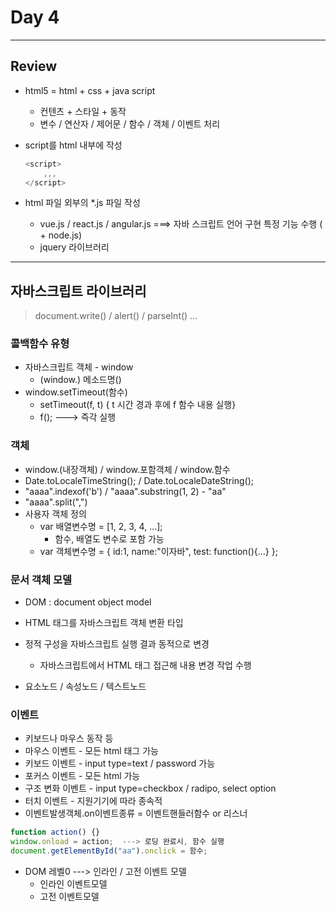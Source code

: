 # Day 4



---

## Review

- html5 = html + css + java script

  - 컨텐츠 + 스타일 + 동작
  - 변수 /  연산자  /  제어문  /  함수  /  객체  /  이벤트 처리

- script를 html 내부에 작성

  ```js
  <script> 
      ,,,
  </script>
  ```

- html 파일 외부의 *.js 파일 작성

  - vue.js  /  react.js  /  angular.js  ===> 자바 스크립트 언어 구현 특정 기능 수행  ( + node.js)
  - jquery 라이브러리



---



## 자바스크립트 라이브러리

> document.write()  /  alert()  /  parseInt()  ...



### 콜백함수 유형

- 자바스크립트 객체 - window
  - (window.) 메소드명()
- window.setTimeout(함수)
  - setTimeout(f, t) { t 시간 경과 후에 f 함수 내용 실행}
  - f();  ---> 즉각 실행



### 객체

- window.(내장객체)  /  window.포함객체  /  window.함수
- Date.toLocaleTimeString();  /  Date.toLocaleDateString();
- "aaaa".indexof('b')  /  "aaaa".substring(1, 2) - "aa"
- "aaaa".split(",")
- 사용자 객체 정의
  - var 배열변수명 = [1, 2, 3, 4, ...];
    - 함수, 배열도 변수로 포함 가능
  - var 객체변수명 = { id:1, name:"이자바", test: function(){...} };



### 문서 객체 모델

- DOM : document object model

- HTML 태그를 자바스크립트 객체 변환 타입

- 정적 구성을 자바스크립트 실행 결과 동적으로 변경

  - 자바스크립트에서 HTML 태그 접근해 내용 변경 작업 수행

- 요소노드  /  속성노드  /  텍스트노드

  

### 이벤트

- 키보드나 마우스 동작 등
- 마우스 이벤트 - 모든 html 태그 가능
- 키보드 이벤트 - input type=text / password 가능
- 포커스 이벤트 - 모든 html 가능
- 구조 변화 이벤트 - input type=checkbox / radipo, select option
- 터치 이벤트 - 지원기기에 따라 종속적
-  이벤트발생객체.on이벤트종류 = 이벤트핸들러함수 or 리스너

```js
function action() {}
window.onload = action;  ---> 로딩 완료시, 함수 실행
document.getElementById("aa").onclick = 함수;
```

- DOM 레벨0 ---> 인라인 / 고전 이벤트 모델
  - 인라인 이벤트모델
  - 고전 이벤트모델


